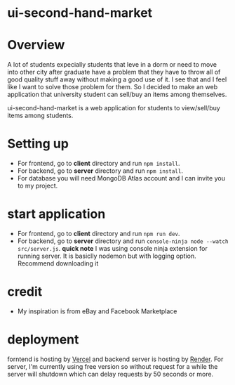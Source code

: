 # ui-second-hand-market


# Overview

A lot of students expecially students that leve in a dorm or need to move into other city after graduate have a problem that they have to throw all of good quality stuff away without making a good use of it. I see that and I feel like I want to solve those problem for them. So I decided to make an web application that university student can sell/buy an items among themselves.

ui-second-hand-market is a web application for students to view/sell/buy items among students. 

# Setting up

- For frontend, go to **client** directory and run `npm install`.
- For backend, go to **server** directory and run `npm install`.
- For database you will need MongoDB Atlas account and I can invite you to my project.

# start application
- For frontend, go to **client** directory and run `npm run dev`.
- For backend, go to **server** directory and run `console-ninja node --watch src/server.js`. **quick note** I was using console ninja extension for running server. It is basiclly nodemon but with logging option. Recommend downloading it

# credit
- My inspiration is from eBay and Facebook Marketplace

# deployment

forntend is hosting by [Vercel](https://vercel.com/) and backend server is hosting by [Render](https://render.com/). For server, I'm currently using free version so without request for a while the server will shutdown which can delay requests by 50 seconds or more.
